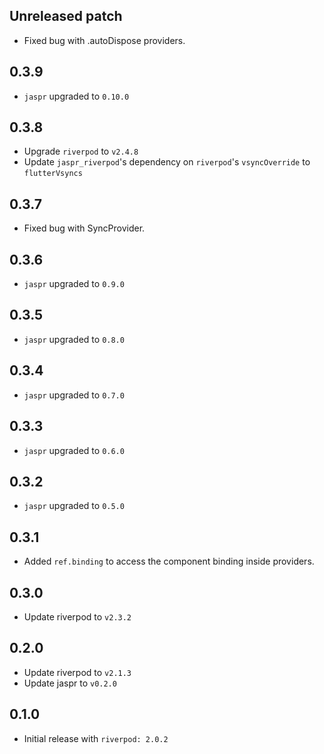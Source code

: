 ## Unreleased patch

- Fixed bug with .autoDispose providers.

## 0.3.9

- `jaspr` upgraded to `0.10.0`

## 0.3.8

- Upgrade `riverpod` to `v2.4.8`
- Update `jaspr_riverpod`'s dependency on `riverpod`'s `vsyncOverride` to `flutterVsyncs`

## 0.3.7

- Fixed bug with SyncProvider.

## 0.3.6

- `jaspr` upgraded to `0.9.0`

## 0.3.5

- `jaspr` upgraded to `0.8.0`

## 0.3.4

- `jaspr` upgraded to `0.7.0`

## 0.3.3

- `jaspr` upgraded to `0.6.0`

## 0.3.2

- `jaspr` upgraded to `0.5.0`

## 0.3.1

- Added `ref.binding` to access the component binding inside providers.

## 0.3.0

- Update riverpod to `v2.3.2`

## 0.2.0

- Update riverpod to `v2.1.3`
- Update jaspr to `v0.2.0`

## 0.1.0

- Initial release with `riverpod: 2.0.2`
